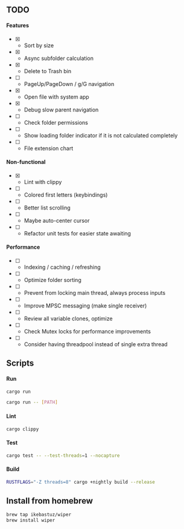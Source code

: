 ## TODO

#### Features
- [x] - Sort by size
- [x] - Async subfolder calculation
- [x] - Delete to Trash bin
- [ ] - PageUp/PageDown / g/G navigation
- [x] - Open file with system app
- [x] - Debug slow parent navigation
- [ ] - Check folder permissions
- [ ] - Show loading folder indicator if it is not calculated completely
- [ ] - File extension chart


#### Non-functional
- [x] - Lint with clippy
- [ ] - Colored first letters (keybindings)
- [ ] - Better list scrolling
- [ ] - Maybe auto-center cursor
- [ ] - Refactor unit tests for easier state awaiting

#### Performance
- [ ] - Indexing / caching / refreshing
- [ ] - Optimize folder sorting
- [ ] - Prevent from locking main thread, always process inputs
- [ ] - Improve MPSC messaging (make single receiver)
- [ ] - Review all variable clones, optimize
- [ ] - Check Mutex locks for performance improvements
- [ ] - Consider having threadpool instead of single extra thread

## Scripts
#### Run
```bash
cargo run
```
```bash
cargo run -- [PATH]
```
#### Lint
```bash
cargo clippy
```
#### Test
```bash
cargo test -- --test-threads=1 --nocapture
```
#### Build
```bash
RUSTFLAGS="-Z threads=8" cargo +nightly build --release
```

## Install from homebrew
```bash
brew tap ikebastuz/wiper
brew install wiper
```
